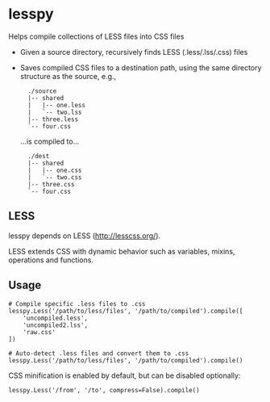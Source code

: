 lesspy
======
Helps compile collections of LESS files into CSS files

* Given a source directory, recursively finds LESS (.less/.lss/.css) files
* Saves compiled CSS files to a destination path, using the same
  directory structure as the source, e.g.,

        ./source
        |-- shared
        |   |-- one.less
        |   `-- two.lss
        |-- three.less
        `-- four.css

    ...is compiled to...

        ./dest
        |-- shared
        |   |-- one.css
        |   `-- two.css
        |-- three.css
        `-- four.css

LESS
----
lesspy depends on LESS (http://lesscss.org/).

LESS extends CSS with dynamic behavior such as variables, mixins, operations
and functions.

Usage
-----

    # Compile specific .less files to .css
    lesspy.Less('/path/to/less/files', '/path/to/compiled').compile([
        'uncompiled.less',
        'uncompiled2.lss',
        'raw.css'
    ])

    # Auto-detect .less files and convert them to .css
    lesspy.Less('/path/to/less/files', '/path/to/compiled').compile()

CSS minification is enabled by default, but can be disabled optionally:

    lesspy.Less('/from', '/to', compress=False).compile()
